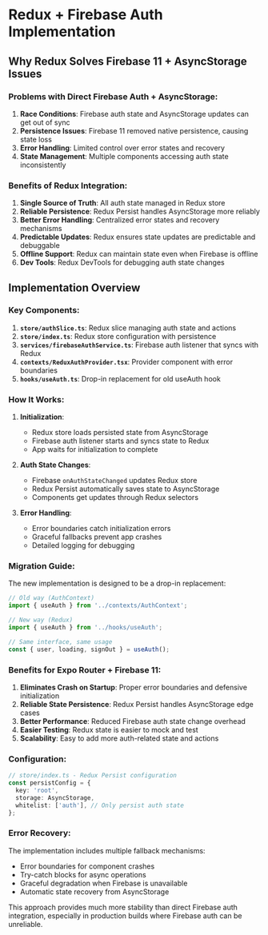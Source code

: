 # Redux + Firebase Auth Implementation

## Why Redux Solves Firebase 11 + AsyncStorage Issues

### Problems with Direct Firebase Auth + AsyncStorage:
1. **Race Conditions**: Firebase auth state and AsyncStorage updates can get out of sync
2. **Persistence Issues**: Firebase 11 removed native persistence, causing state loss
3. **Error Handling**: Limited control over error states and recovery
4. **State Management**: Multiple components accessing auth state inconsistently

### Benefits of Redux Integration:

1. **Single Source of Truth**: All auth state managed in Redux store
2. **Reliable Persistence**: Redux Persist handles AsyncStorage more reliably
3. **Better Error Handling**: Centralized error states and recovery mechanisms
4. **Predictable Updates**: Redux ensures state updates are predictable and debuggable
5. **Offline Support**: Redux can maintain state even when Firebase is offline
6. **Dev Tools**: Redux DevTools for debugging auth state changes

## Implementation Overview

### Key Components:

1. **`store/authSlice.ts`**: Redux slice managing auth state and actions
2. **`store/index.ts`**: Redux store configuration with persistence
3. **`services/firebaseAuthService.ts`**: Firebase auth listener that syncs with Redux
4. **`contexts/ReduxAuthProvider.tsx`**: Provider component with error boundaries
5. **`hooks/useAuth.ts`**: Drop-in replacement for old useAuth hook

### How It Works:

1. **Initialization**: 
   - Redux store loads persisted state from AsyncStorage
   - Firebase auth listener starts and syncs state to Redux
   - App waits for initialization to complete

2. **Auth State Changes**:
   - Firebase `onAuthStateChanged` updates Redux store
   - Redux Persist automatically saves state to AsyncStorage
   - Components get updates through Redux selectors

3. **Error Handling**:
   - Error boundaries catch initialization errors
   - Graceful fallbacks prevent app crashes
   - Detailed logging for debugging

### Migration Guide:

The new implementation is designed to be a drop-in replacement:

```typescript
// Old way (AuthContext)
import { useAuth } from '../contexts/AuthContext';

// New way (Redux)
import { useAuth } from '../hooks/useAuth';

// Same interface, same usage
const { user, loading, signOut } = useAuth();
```

### Benefits for Expo Router + Firebase 11:

1. **Eliminates Crash on Startup**: Proper error boundaries and defensive initialization
2. **Reliable State Persistence**: Redux Persist handles AsyncStorage edge cases
3. **Better Performance**: Reduced Firebase auth state change overhead
4. **Easier Testing**: Redux state is easier to mock and test
5. **Scalability**: Easy to add more auth-related state and actions

### Configuration:

```typescript
// store/index.ts - Redux Persist configuration
const persistConfig = {
  key: 'root',
  storage: AsyncStorage,
  whitelist: ['auth'], // Only persist auth state
};
```

### Error Recovery:

The implementation includes multiple fallback mechanisms:
- Error boundaries for component crashes
- Try-catch blocks for async operations  
- Graceful degradation when Firebase is unavailable
- Automatic state recovery from AsyncStorage

This approach provides much more stability than direct Firebase auth integration, especially in production builds where Firebase auth can be unreliable.
